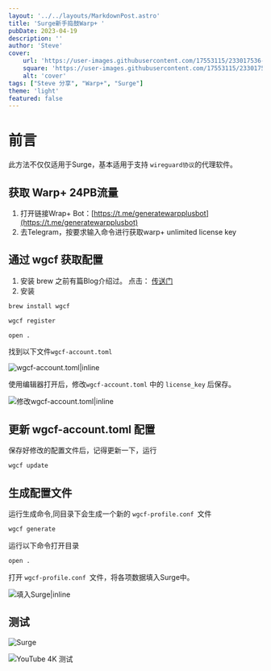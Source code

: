```yaml
---
layout: '../../layouts/MarkdownPost.astro'
title: 'Surge新手捣鼓Warp+ '
pubDate: 2023-04-19
description: ''
author: 'Steve'
cover:
    url: 'https://user-images.githubusercontent.com/17553115/233017536-5855dc37-972b-4918-bfda-490a19e866e8.png'
    square: 'https://user-images.githubusercontent.com/17553115/233017536-5855dc37-972b-4918-bfda-490a19e866e8.png'
    alt: 'cover'
tags: ["Steve 分享", "Warp+", "Surge"]
theme: 'light'
featured: false
---
```


# 前言

此方法不仅仅适用于Surge，基本适用于支持 `wireguard协议`的代理软件。

## 获取 Warp+ 24PB流量

1. 打开链接Wrap+ Bot：[https://t.me/generatewarpplusbot](https://t.me/generatewarpplusbot) 
2. 去Telegram，按要求输入命令进行获取warp+ unlimited license key

## 通过 wgcf 获取配置

1. 安装 brew 之前有篇Blog介绍过。 点击： [传送门](https://blog.steveee.me/posts/Homebrew/)
2. 安装

```bash
brew install wgcf
```

```bash
wgcf register
```

```bash
open .
```

找到以下文件`wgcf-account.toml`



![wgcf-account.toml|inline](https://user-images.githubusercontent.com/17553115/233011720-53249899-939d-4df1-a300-3a7e807d12d0.png)



使用编辑器打开后，修改`wgcf-account.toml` 中的 `license_key` 后保存。



![修改wgcf-account.toml|inline](https://user-images.githubusercontent.com/17553115/233011743-edbfeebf-ed0e-4bb5-b8f8-f6c9d1145ffc.png)



## 更新 wgcf-account.toml 配置

保存好修改的配置文件后，记得更新一下，运行

```bash
wgcf update
```



## 生成配置文件

运行生成命令,同目录下会生成一个新的 `wgcf-profile.conf `文件

```bash
wgcf generate
```

运行以下命令打开目录

```bash
open .
```

打开 `wgcf-profile.conf `文件，将各项数据填入Surge中。



![填入Surge|inline](https://user-images.githubusercontent.com/17553115/233015208-394f3d5f-ffff-44be-9615-bd142e569a60.png)



## 测试



![Surge](https://user-images.githubusercontent.com/17553115/233016740-8fe556e6-c325-44bf-b3cd-5bce3dd98610.png)



![YouTube 4K 测试](https://user-images.githubusercontent.com/17553115/233016680-0b3a2412-2d08-4745-b038-6cee48f35655.png)




